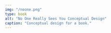 ```yaml
---
img: "/noone.png"
type: book
alt: "No One Really Sees You Conceptual Design"
caption: "Conceptual design for a book."
---
```

